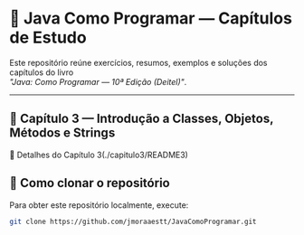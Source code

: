 # 📘 Java Como Programar — Capítulos de Estudo

Este repositório reúne exercícios, resumos, exemplos e soluções dos capítulos do livro  
*"Java: Como Programar — 10ª Edição (Deitel)"*.

---

## 📙 Capítulo 3 — Introdução a Classes, Objetos, Métodos e Strings
📄 Detalhes do Capítulo 3(./capitulo3/README3)


## 🚀 Como clonar o repositório

Para obter este repositório localmente, execute:

```bash
git clone https://github.com/jmoraaestt/JavaComoProgramar.git
